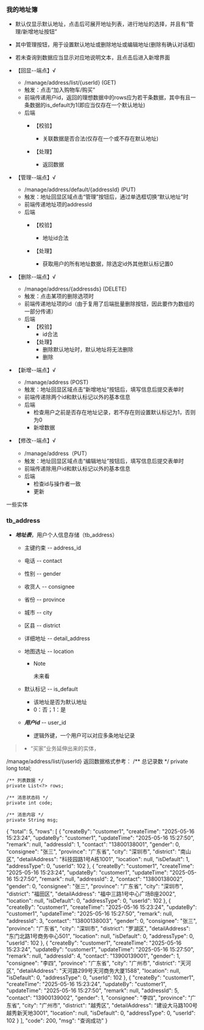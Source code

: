 ### 我的地址簿

- 默认仅显示默认地址，点击后可展开地址列表，进行地址的选择，并且有“管理/新增地址按钮”

- 其中管理按钮，用于设置默认地址或删除地址或编辑地址(删除有确认对话框)

- 若未查询到数据应当显示对应地说明文本，且点击后进入新增界面
- 【回显--端点】√
  - /manage/address/list/{userId} (GET)
  - 触发：点击“加入购物车/购买”
  - 前端传递用户id，返回的理想数据中的rows应为若干条数据，其中有且一条数据的is_default为1(即应当仅存在一个默认地址)
  - 后端
    - 【校验】
      - 关联数据是否合法(仅存在一个或不存在默认地址)

    - 【处理】
      - 返回数据
- 【管理--端点】√
  - /manage/address/default/{addressId}  (PUT)
  - 触发：地址回显区域点击“管理”按钮后，通过单选框切换“默认地址”时
  - 前端传递地址项的addressId
  - 后端
    - 【校验】
      - 地址id合法

    - 【处理】
      - 获取用户的所有地址数据，除选定id外其他默认标记置0
- 【删除--端点】√
  - /manage/address/{addressds}  (DELETE)
  - 触发：点击某项的删除选项时
  - 前端传递地址项的id（由于复用了后端批量删除按钮，因此要作为数组的一部分传递）
  - 后端
    - 【校验】
      - id合法
    - 【处理】
      - 删除默认地址时，默认地址将无法删除
      - 删除
- 【新增--端点】√
  - /manage/address  (POST)
  - 触发：地址回显区域点击“新增地址”按钮后，填写信息后提交表单时
  - 前端传递除两个id和默认标记以外的基本信息
  - 后端
    - 检查用户之前是否存在地址记录，若不存在则设置默认标记为1，否则为0
    - 新增数据
- 【修改--端点】√
  - /manage/address（PUT）
  - 触发：地址回显区域点击“编辑地址”按钮后，填写信息后提交表单时
  - 前端传递除用户id和默认标记以外的基本信息
  - 后端
    - 检查id与操作者一致
    - 更新

一些实体
### tb_address

- ***地址表***，用户个人信息存储（tb_address）

  - 主键约束 -- address_id

  - 电话         -- contact

  - 性别         -- gender

  - 收货人     -- consignee

  - 省份        -- province

  - 城市        -- city

  - 区县        -- district 

  - 详细地址 -- detail_address

  - 地图选址 -- location

    - > [!NOTE]
      >
      > 未来看

  - 默认标记  -- is_default

    - 该地址是否为默认地址
    - 0：否；1：是

  - ***用户id***     -- user_id

    - 逻辑外键，一个用户可以对应多条地址记录

> - “买家”业务延伸出来的实体，

/manage/address/list/{userId} 返回数据格式参考：
    /** 总记录数 */
    private long total;

    /** 列表数据 */
    private List<?> rows;

    /** 消息状态码 */
    private int code;

    /** 消息内容 */
    private String msg;
{
    "total": 5,
    "rows": [
        {
            "createBy": "customer1",
            "createTime": "2025-05-16 15:23:24",
            "updateBy": "customer1",
            "updateTime": "2025-05-16 15:27:50",
            "remark": null,
            "addressId": 1,
            "contact": "13800138001",
            "gender": 0,
            "consignee": "张三",
            "province": "广东省",
            "city": "深圳市",
            "district": "南山区",
            "detailAddress": "科技园路1号A栋1001",
            "location": null,
            "isDefault": 1,
            "addressType": 0,
            "userId": 102
        },
        {
            "createBy": "customer1",
            "createTime": "2025-05-16 15:23:24",
            "updateBy": "customer1",
            "updateTime": "2025-05-16 15:27:50",
            "remark": null,
            "addressId": 2,
            "contact": "13800138002",
            "gender": 0,
            "consignee": "张三",
            "province": "广东省",
            "city": "深圳市",
            "district": "福田区",
            "detailAddress": "福中三路1号中心广场B座2002",
            "location": null,
            "isDefault": 0,
            "addressType": 0,
            "userId": 102
        },
        {
            "createBy": "customer1",
            "createTime": "2025-05-16 15:23:24",
            "updateBy": "customer1",
            "updateTime": "2025-05-16 15:27:50",
            "remark": null,
            "addressId": 3,
            "contact": "13800138003",
            "gender": 0,
            "consignee": "张三",
            "province": "广东省",
            "city": "深圳市",
            "district": "罗湖区",
            "detailAddress": "东门北路1号商务中心501",
            "location": null,
            "isDefault": 0,
            "addressType": 0,
            "userId": 102
        },
        {
            "createBy": "customer1",
            "createTime": "2025-05-16 15:23:24",
            "updateBy": "customer1",
            "updateTime": "2025-05-16 15:27:50",
            "remark": null,
            "addressId": 4,
            "contact": "13900139001",
            "gender": 1,
            "consignee": "李四",
            "province": "广东省",
            "city": "广州市",
            "district": "天河区",
            "detailAddress": "天河路299号天河商务大厦1588",
            "location": null,
            "isDefault": 0,
            "addressType": 0,
            "userId": 102
        },
        {
            "createBy": "customer1",
            "createTime": "2025-05-16 15:23:24",
            "updateBy": "customer1",
            "updateTime": "2025-05-16 15:27:50",
            "remark": null,
            "addressId": 5,
            "contact": "13900139002",
            "gender": 1,
            "consignee": "李四",
            "province": "广东省",
            "city": "广州市",
            "district": "越秀区",
            "detailAddress": "建设大马路100号越秀新天地3001",
            "location": null,
            "isDefault": 0,
            "addressType": 0,
            "userId": 102
        }
    ],
    "code": 200,
    "msg": "查询成功"
}
